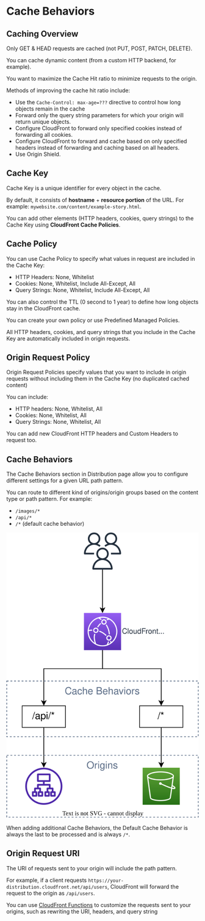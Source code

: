# Cache Behaviors

## Caching Overview

Only GET & HEAD requests are cached (not PUT, POST, PATCH, DELETE).

You can cache dynamic content (from a custom HTTP backend, for example).

You want to maximize the Cache Hit ratio to minimize requests to the origin.

Methods of improving the cache hit ratio include:
- Use the `Cache-Control: max-age=???` directive to control how long objects remain in the cache
- Forward only the query string parameters for which your origin will return unique objects.
- Configure CloudFront to forward only specified cookies instead of forwarding all cookies.
- Configure CloudFront to forward and cache based on only specified headers instead of forwarding and caching based on all headers.
- Use Origin Shield.


## Cache Key

Cache Key is a unique identifier for every object in the cache.

By default, it consists of **hostname** + **resource portion** of the URL. For example: `mywebsite.com/content/example-story.html`.

You can add other elements (HTTP headers, cookies, query strings) to the Cache Key using **CloudFront Cache Policies**.


## Cache Policy

You can use Cache Policy to specify what values in request are included in the Cache Key:
- HTTP Headers: None, Whitelist
- Cookies: None, Whitelist, Include All-Except, All
- Query Strings: None, Whitelist, Include All-Except, All

You can also control the TTL (0 second to 1 year) to define how long objects stay in the CloudFront cache.

You can create your own policy or use Predefined Managed Policies.

All HTTP headers, cookies, and query strings that you include in the Cache Key are automatically included in origin requests.


## Origin Request Policy

Origin Request Policies specify values that you want to include in origin requests without including them in the Cache Key (no duplicated cached content)

You can include:
- HTTP headers: None, Whitelist, All
- Cookies: None, Whitelist, All
- Query Strings: None, Whitelist, All

You can add new CloudFront HTTP headers and Custom Headers to request too.


## Cache Behaviors

The Cache Behaviors section in Distribution page allow you to configure different settings for a given URL path pattern. 

You can route to different kind of origins/origin groups based on the content type or path pattern. For example:
- `/images/*`
- `/api/*`
- `/*` (default cache behavior)

![](./cache-behavior/multi-origins.drawio.svg)

When adding additional Cache Behaviors, the Default Cache Behavior is always the last to be processed and is always `/*`.


## Origin Request URI

The URI of requests sent to your origin will include the path pattern.

For example, if a client requests `https://your-distribution.cloudfront.net/api/users`, CloudFront will forward the request to the origin as `/api/users`.

You can use [CloudFront Functions](./functions.md) to customize the requests sent to your origins, such as rewriting the URI, headers, and query string